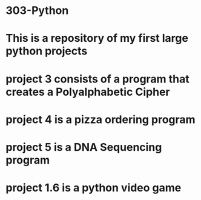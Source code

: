 # 303-Python
# This is a repository of my first large python projects
# project 3 consists of a program that creates a Polyalphabetic Cipher
# project 4 is a pizza ordering program
# project 5 is a DNA Sequencing program
# project 1.6 is a python video game


